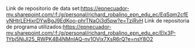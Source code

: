 Link de repositorio de data set:https://epnecuador-my.sharepoint.com/:f:/g/personal/richard_robalino_epn_edu_ec/EqSqm2cfEvNHtrLEHixrDYwBgJ9EdKoo-phrTNaOi3d5pw?e=TziRvH
Link de repositoria de programa utilizados:https://epnecuador-my.sharepoint.com/:f:/g/personal/richard_robalino_epn_edu_ec/Elx3P-1Ybj5NiJI25_RWPK4B4NMnIAQ-nv1OVix7XsR6rQ?e=nsY8O2
